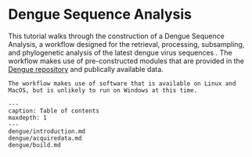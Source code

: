 # Dengue Sequence Analysis

This tutorial walks through the construction of a Dengue Sequence Analysis, a workflow designed for the retrieval, processing, subsampling, and phylogenetic analysis of the latest dengue virus sequences . The workflow makes use of pre-constructed modules that are provided in the [Dengue repository](https://github.com/rhysinward/dengue_pipeline) and publically available data.

```{note}
The workflow makes use of software that is available on Linux and MacOS, but is unlikely to run on Windows at this time.
```

```{toctree}
---
caption: Table of contents
maxdepth: 1
---
dengue/introduction.md
dengue/acquiredata.md
dengue/build.md
```
